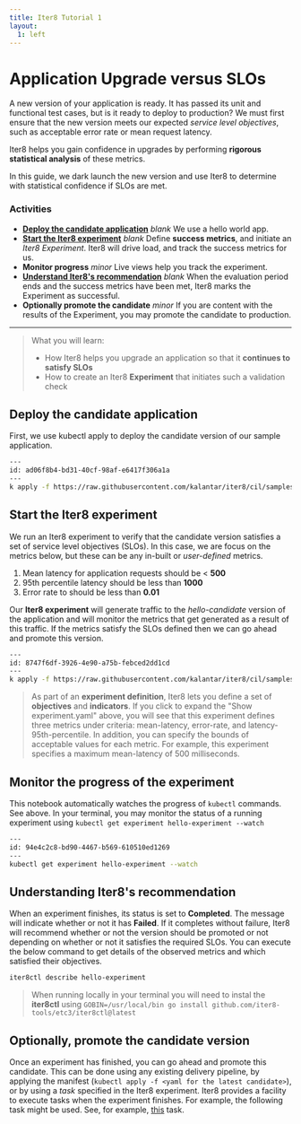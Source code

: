 ```yaml
---
title: Iter8 Tutorial 1
layout:
  1: left
---
```


# Application Upgrade versus SLOs

A new version of your application is ready. It has passed its unit and
functional test cases, but is it ready to deploy to production? We
must first ensure that the new version meets our expected _service
level objectives_, such as acceptable error rate or mean request
latency.

Iter8 helps you gain confidence in upgrades by performing **rigorous
statistical analysis** of these metrics.

In this guide, we dark launch the new version and use Iter8 to
determine with statistical confidence if SLOs are met.

### Activities

- **[Deploy the candidate application](#kui-link-ad06f8b4-bd31-40cf-98af-e6417f306a1a)** _blank_ We use a hello world app.
- **[Start the Iter8 experiment](#kui-link-8747f6df-3926-4e90-a75b-febced2dd1cd)** _blank_ Define **success metrics**, and initiate an _Iter8 Experiment_. Iter8 will drive load, and track the success metrics for us.
- **Monitor progress** _minor_ Live views help you track the experiment.
- **[Understand Iter8's recommendation](#kui-link-94e4c2c8-bd90-4467-b569-610510ed1269)** _blank_ When the evaluation period ends and the success metrics have been met, Iter8 marks the Experiment as successful.
- **Optionally promote the candidate** _minor_ If you are content with the results of the Experiment, you may promote the candidate to production.

---

> What you will learn:
>
> - How Iter8 helps you upgrade an application so that it **continues to satisfy SLOs**
> - How to create an Iter8 **Experiment** that initiates such a validation check

## Deploy the candidate application

First, we use kubectl apply to deploy the candidate version of our
sample application.

```bash
---
id: ad06f8b4-bd31-40cf-98af-e6417f306a1a
---
k apply -f https://raw.githubusercontent.com/kalantar/iter8/cil/samples/cil/first-exp/hello-candidate.yaml
```

## Start the Iter8 experiment

We run an Iter8 experiment to verify that the candidate version
satisfies a set of service level objectives (SLOs). In this case, we
are focus on the metrics below, but these can be any in-built or
_user-defined_ metrics.

1. Mean latency for application requests should be < **500**
2. 95th percentile latency should be less than **1000**
3. Error rate to should be less than **0.01**

Our **Iter8 experiment** will generate traffic to the
_hello-candidate_ version of the application and will monitor the
metrics that get generated as a result of this traffic. If the metrics
satisfy the SLOs defined then we can go ahead and promote this
version.

```bash
---
id: 8747f6df-3926-4e90-a75b-febced2dd1cd
---
k apply -f https://raw.githubusercontent.com/kalantar/iter8/cil/samples/cil/first-exp/experiment.yaml
```

> As part of an **experiment definition**, Iter8 lets you define a set
> of **objectives** and **indicators**. If you click to expand the
> "Show experiment.yaml" above, you will see that this experiment
> defines three metrics under criteria: mean-latency, error-rate, and
> latency-95th-percentile. In addition, you can specify the bounds of
> acceptable values for each metric. For example, this experiment
> specifies a maximum mean-latency of 500 milliseconds.

## Monitor the progress of the experiment

This notebook automatically watches the progress of `kubectl`
commands. See above. In your terminal, you may monitor the status of a
running experiment using `kubectl get experiment hello-experiment --watch`

```bash
---
id: 94e4c2c8-bd90-4467-b569-610510ed1269
---
kubectl get experiment hello-experiment --watch
```

## Understanding Iter8's recommendation

When an experiment finishes, its status is set to **Completed**. The
message will indicate whether or not it has **Failed**. If it
completes without failure, Iter8 will recommend whether or not the
version should be promoted or not depending on whether or not it
satisfies the required SLOs. You can execute the below command to get
details of the observed metrics and which satisfied their objectives.

```bash
iter8ctl describe hello-experiment
```

> When running locally in your terminal you will need to instal the
> **iter8ctl** using `GOBIN=/usr/local/bin go install github.com/iter8-tools/etc3/iter8ctl@latest`

## Optionally, promote the candidate version

Once an experiment has finished, you can go ahead and promote this
candidate. This can be done using any existing delivery pipeline, by
applying the manifest (`kubectl apply -f <yaml for the latest candidate>`), or by using a _task_ specified in the Iter8
experiment. Iter8 provides a facility to execute tasks when the
experiment finishes. For example, the following task might be
used. See, for example,
[this](https://iter8.tools/0.7/reference/tasks/run/) task.
